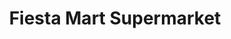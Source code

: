 ---
title: "Fiesta Mart Supermarket"
url: /missouri-city/fiesta-mart-supermarket/
shop: supermarket
---